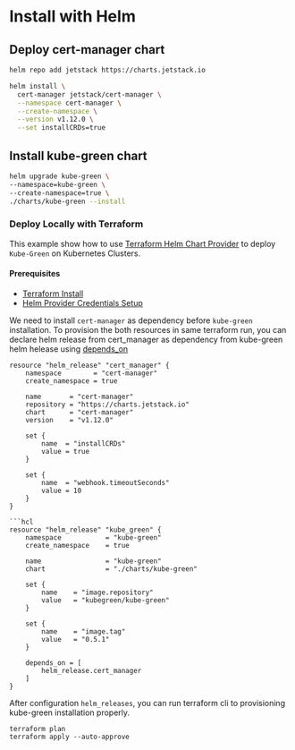 # Install with Helm 

## Deploy cert-manager chart

```bash
helm repo add jetstack https://charts.jetstack.io

helm install \
  cert-manager jetstack/cert-manager \
  --namespace cert-manager \
  --create-namespace \
  --version v1.12.0 \
  --set installCRDs=true
```

##  Install kube-green chart 

```bash
helm upgrade kube-green \
--namespace=kube-green \
--create-namespace=true \
./charts/kube-green --install 
```


### Deploy Locally with Terraform

This example show how to use [Terraform Helm Chart Provider](https://developer.hashicorp.com/terraform/tutorials/kubernetes/helm-provider) to deploy `Kube-Green` on Kubernetes Clusters. 

#### Prerequisites 
*   [Terraform Install](https://developer.hashicorp.com/terraform/tutorials/aws-get-started/install-cli)
*   [Helm Provider Credentials Setup](https://developer.hashicorp.com/terraform/tutorials/kubernetes/helm-provider#review-the-helm-configuration)

We need to install `cert-manager` as dependency before `kube-green` installation. To provision the both resources in same terraform run, you can declare helm release from cert_manager as dependency from kube-green helm helease using [depends_on](https://developer.hashicorp.com/terraform/language/meta-arguments/depends_on)

```hcl
resource "helm_release" "cert_manager" {
    namespace        = "cert-manager"
    create_namespace = true

    name       = "cert-manager"
    repository = "https://charts.jetstack.io"
    chart      = "cert-manager"
    version    = "v1.12.0"

    set {
        name  = "installCRDs"
        value = true
    }   

    set {
        name  = "webhook.timeoutSeconds"
        value = 10
    }
}

```hcl 
resource "helm_release" "kube_green" {
    namespace           = "kube-green"
    create_namespace    = true

    name                = "kube-green"
    chart               = "./charts/kube-green"

    set {
        name    = "image.repository"
        value   = "kubegreen/kube-green"
    }

    set {
        name    = "image.tag"
        value   = "0.5.1"
    }

    depends_on = [
        helm_release.cert_manager
    ]
}
```


After configuration `helm_releases`, you can run terraform cli to provisioning kube-green installation properly. 

```hcl
terraform plan 
terraform apply --auto-approve
```